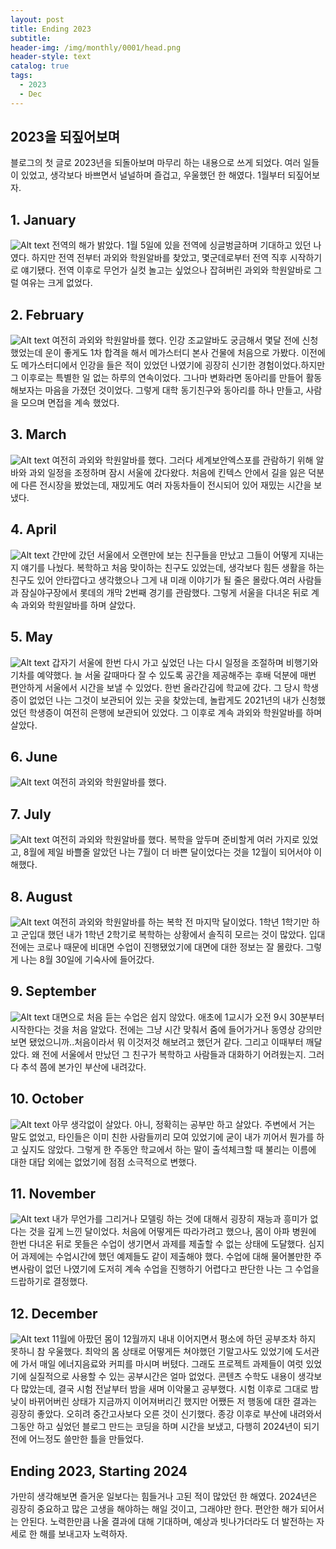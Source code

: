 ```yaml
---
layout: post
title: Ending 2023
subtitle: 
header-img: /img/monthly/0001/head.png
header-style: text
catalog: true
tags:
  - 2023
  - Dec
---
```


## 2023을 되짚어보며
블로그의 첫 글로 2023년을 되돌아보며 마무리 하는 내용으로 쓰게 되었다. 여러 일들이 있었고, 생각보다 바쁘면서 널널하며 즐겁고, 우울했던 한 해였다. 1월부터 되짚어보자.   


## 1. January
![Alt text](/img/monthly/0001/1.png)
전역의 해가 밝았다. 1월 5일에 있을 전역에 싱글벙글하며 기대하고 있던 나였다. 하지만 전역 전부터 과외와 학원알바를 찾았고, 몇군데로부터 전역 직후 시작하기로 얘기됐다. 전역 이후로 무언가 실컷 놀고는 싶었으나 잡혀버린 과외와 학원알바로 그럴 여유는 크게 없었다.


## 2. February
![Alt text](/img/monthly/0001/2.png)
여전히 과외와 학원알바를 했다. 인강 조교알바도 궁금해서 몇달 전에 신청했었는데 운이 좋게도 1차 합격을 해서 메가스터디 본사 건물에 처음으로 가봤다. 이전에도 메가스터디에서 인강을 들은 적이 있었던 나였기에 굉장히 신기한 경험이었다.하지만 그 이후로는 특별한 일 없는 하루의 연속이었다.
그나마 변화라면 동아리를 만들어 활동해보자는 마음을 가졌던 것이었다. 그렇게 대학 동기친구와 동아리를 하나 만들고, 사람을 모으며 면접을 계속 했었다. 


## 3. March
![Alt text](/img/monthly/0001/3.png)
여전히 과외와 학원알바를 했다. 그러다 세계보안엑스포를 관람하기 위해 알바와 과외 일정을 조정하며 잠시 서울에 갔다왔다. 처음에 킨텍스 안에서 길을 잃은 덕분에 다른 전시장을 봤었는데, 재밌게도 여러 자동차들이 전시되어 있어 재밌는 시간을 보냈다. 


## 4. April
![Alt text](/img/monthly/0001/4.png)
간만에 갔던 서울에서 오랜만에 보는 친구들을 만났고 그들이 어떻게 지내는지 얘기를 나눴다. 복학하고 처음 맞이하는 친구도 있었는데, 생각보다 힘든 생활을 하는 친구도 있어 안타깝다고 생각했으나 그게 내 미래 이야기가 될 줄은 몰랐다.여러 사람들과 잠실야구장에서 롯데의 개막 2번째 경기를 관람했다. 그렇게 서울을 다녀온 뒤로 계속 과외와 학원알바를 하며 살았다.


## 5. May
![Alt text](/img/monthly/0001/5.png)
갑자기 서울에 한번 다시 가고 싶었던 나는 다시 일정을 조절하며 비행기와 기차를 예약했다. 늘 서울 갈때마다 잘 수 있도록 공간을 제공해주는 후배 덕분에 매번 편안하게 서울에서 시간을 보낼 수 있었다. 한번 올라간김에 학교에 갔다. 그 당시 학생증이 없었던 나는 그것이 보관되어 있는 곳을 찾았는데, 놀랍게도 2021년의 내가 신청했었던 학생증이 여전히 은행에 보관되어 있었다. 그 이후로 계속 과외와 학원알바를 하며 살았다.


## 6. June
![Alt text](/img/monthly/0001/6.png)
여전히 과외와 학원알바를 했다.


## 7. July
![Alt text](/img/monthly/0001/7.png)
여전히 과외와 학원알바를 했다. 복학을 앞두며 준비할게 여러 가지로 있었고, 8월에 제일 바쁠줄 알았던 나는 7월이 더 바쁜 달이었다는 것을 12월이 되어서야 이해했다.


## 8. August
![Alt text](/img/monthly/0001/8.png)
여전히 과외와 학원알바를 하는 복학 전 마지막 달이었다. 1학년 1학기만 하고 군입대 했던 내가 1학년 2학기로 복학하는 상황에서 솔직히 모르는 것이 많았다. 입대 전에는 코로나 때문에 비대면 수업이 진행됐었기에 대면에 대한 정보는 잘 몰랐다. 그렇게 나는 8월 30일에 기숙사에 들어갔다.


## 9. September
![Alt text](/img/monthly/0001/9.png)
대면으로 처음 듣는 수업은 쉽지 않았다. 애초에 1교시가 오전 9시 30분부터 시작한다는 것을 처음 알았다. 전에는 그냥 시간 맞춰서 줌에 들어가거나 동영상 강의만 보면 됐었으니까..처음이라서 뭐 이것저것 해보려고 했던거 같다. 그리고 이때부터 깨달았다. 왜 전에 서울에서 만났던 그 친구가 복학하고 사람들과 대화하기 어려웠는지. 그러다 추석 쯤에 본가인 부산에 내려갔다.


## 10. October
![Alt text](/img/monthly/0001/10.png)
아무 생각없이 살았다. 아니, 정확히는 공부만 하고 살았다. 주변에서 거는 말도 없었고, 타인들은 이미 친한 사람들끼리 모여 있었기에 굳이 내가 끼어서 뭔가를 하고 싶지도 않았다. 그렇게 한 주동안 학교에서 하는 말이 출석체크할 때 불리는 이름에 대한 대답 외에는 없었기에 점점 소극적으로 변했다.


## 11. November
![Alt text](/img/monthly/0001/11.png)
내가 무언가를 그리거나 모델링 하는 것에 대해서 굉장히 재능과 흥미가 없다는 것을 깊게 느낀 달이었다. 처음에 어떻게든 따라가려고 했으나, 몸이 아파 병원에 한번 다녀온 뒤로 못들은 수업이 생기면서 과제를 제출할 수 없는 상태에 도달했다. 심지어 과제에는 수업시간에 했던 예제들도 같이 제출해야 했다. 수업에 대해 물어볼만한 주변사람이 없던 나였기에 도저히 계속 수업을 진행하기 어렵다고 판단한 나는 그 수업을 드랍하기로 결정했다.


## 12. December
![Alt text](/img/monthly/0001/12.png)
11월에 아팠던 몸이 12월까지 내내 이어지면서 평소에 하던 공부조차 하지 못하니 참 우울했다. 최악의 몸 상태로 어떻게든 쳐야했던 기말고사도 있었기에 도서관에 가서 매일 에너지음료와 커피를 마시며 버텼다. 그래도 프로젝트 과제들이 여럿 있었기에 실질적으로 사용할 수 있는 공부시간은 얼마 없었다. 콘텐츠 수학도 내용이 생각보다 많았는데, 결국 시험 전날부터 밤을 새며 이악물고 공부했다. 시험 이후로 그대로 밤낮이 바뀌어버린 상태가 지금까지 이어져버리긴 했지만 어쨌든 저 행동에 대한 결과는 굉장히 좋았다. 오히려 중간고사보다 오른 것이 신기했다. 종강 이후로 부산에 내려와서 그동안 하고 싶었던 블로그 만드는 코딩을 하며 시간을 보냈고, 다행히 2024년이 되기 전에 어느정도 쓸만한 틀을 만들었다.


## Ending 2023, Starting 2024

가만히 생각해보면 즐거운 일보다는 힘들거나 고된 적이 많았던 한 해였다. 2024년은 굉장히 중요하고 많은 고생을 해야하는 해일 것이고, 그래야만 한다. 편안한 해가 되어서는 안된다. 노력한만큼 나올 결과에 대해 기대하며, 예상과 빗나가더라도 더 발전하는 자세로 한 해를 보내고자 노력하자.